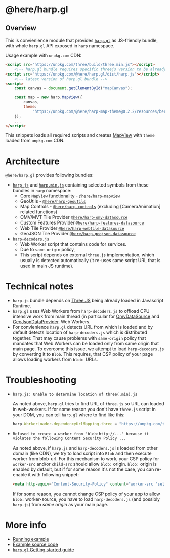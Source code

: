 # @here/harp.gl

## Overview

This is convienience module that provides [`harp.gl`](http://harp.gl.s3-website-us-east-1.amazonaws.com/docs/master/doc/) as
JS-friendly bundle, with whole `harp.gl` API exposed in `harp` namespace.

Usage example with `unpkg.com` CDN:
```html
<script src="https://unpkg.com/three/build/three.min.js"></script>
    <!-- harp.gl bundle requires specific threejs version to be already loaded in runtime -->
<script src="https://unpkg.com/@here/harp.gl/dist/harp.js"></script>
    <!-- latest version of harp.gl bundle -->
<script>
    const canvas = document.getElementById("mapCanvas");

    const map = new harp.MapView({
        canvas,
        theme:
            "https://unpkg.com/@here/harp-map-theme@0.2.2/resources/berlin_tilezen_base.json"
    });
    ...
</script>
```

This snippets loads all required scripts and creates [MapView](http://harp.gl.s3-website-us-east-1.amazonaws.com/docs/master/doc/classes/harp_mapview.mapview.html)
with `theme` loaded from `unpkg.com` CDN.

# Architecture

`@here/harp.gl` provides following bundles:
 * [`harp.js`](https://unpkg.com/@here/harp.gl/dist/harp.js) and [`harp.min.js`](https://unpkg.com/@here/harp.gl/dist/harp.min.js) containing selected symbols from these
   bundles in `harp` namespace:
     * Core `MapView` functionality - [`@here/harp-mapview`](http://harp.gl.s3-website-us-east-1.amazonaws.com/docs/master/doc/modules/harp_mapview.html)
     * GeoUtils - [`@here/harp-geoutils`](http://harp.gl.s3-website-us-east-1.amazonaws.com/docs/master/doc/modules/harp_geoutils.html)
     * Map Controls - [`@here/harp-controls`](http://harp.gl.s3-website-us-east-1.amazonaws.com/docs/master/doc/modules/harp_map_controls.html) (excluding [CameraAnimation] related functions)
     * OMV/MVT Tile Provider [`@here/harp-omv-datasource`](http://harp.gl.s3-website-us-east-1.amazonaws.com/docs/master/doc/modules/harp_omv_datasource.html)
     * Custom Features Provider [`@here/harp-features-datasource`](http://harp.gl.s3-website-us-east-1.amazonaws.com/docs/master/doc/classes/harp_features_datasource.featuresdatasource.html)
     * Web Tile Provider [`@here/harp-webtile-datasource`](http://harp.gl.s3-website-us-east-1.amazonaws.com/docs/master/doc/modules/harp_webtile_datasource.html)
     * GeoJSON Tile Provider [`@here/harp-geojson-datasource`](http://harp.gl.s3-website-us-east-1.amazonaws.com/docs/master/doc/modules/harp_geojson_datasource.html)
* [`harp-decoders.js`](https://unpkg.com/@here/harp.gl/dist/harp-decoders.js)
    * Web Worker script that contains code for services.
    * Due to `same-origin` policy,
    * This script depends on external `three.js` implementation, which usually is detected
      automatically (it re-uses same script URL that is used in main JS runtime).

# Technical notes

* `harp.js` bundle depends on [Three.JS](https://threejs.org/) being already loaded in Javascript
  Runtime.
* `harp.gl` uses Web Workers from `harp-decoders.js` to offload CPU intensive work from main thread
  (in particular for
  [OmvDataSource](http://harp.gl.s3-website-us-east-1.amazonaws.com/docs/master/doc/classes/_here_harp_omv_datasource.omvdatasource.html) and
  [GeoJsonDataProvider](http://harp.gl.s3-website-us-east-1.amazonaws.com/docs/master/doc/classes/_here_harp_geojson_datasource.geojsondataprovider.html).
    Web Workers.
* For convienience `harp.gl` detects URL from which is loaded and by default detects location of
  `harp-decoders.js` which is distributed together. That may cause problems with `same-origin`
  policy that mandates that Web Workers can be loaded only from same origin that main page.
  To overcome this issue, we attempt to load `harp-decoders.js` by converting it to `Blob`. This
  requires, that CSP policy of your page allows loading workers from `blob:` URLs.

# Troubleshooting

 * `harp.js: Unable to determine location of three(.min).js`

    As noted above, `harp.gl` tries to find URL of `three.js` so URL can loaded in web-workers.
    If for some reason you don't have `three.js` script in your DOM, you can tell `harp.gl` where
    to find like this:
    ```javascript
    harp.WorkerLoader.dependencyUrlMapping.three = "https://unpkg.com/three/build/three.min.js"
    ```
 * `Refused to create a worker from 'blob:http://...' because it violates the following Content
    Security Policy ...`

    As noted above, if `harp.js` and `harp-decoders.js` is loaded from other domain (like CDN), we try
    to load script into `Blob` and then execute worker from blob-url. For this mechanism to work, your
    CSP policy for `worker-src` and/or `child-src` should allow `blob:` origin. `blob:` origin is
    enabled by default, but if for some reason it's not the case, you can re-enable it with
    following snippet:

    ```html
    <meta http-equiv="Content-Security-Policy" content="worker-src 'self' blob:">
    ```

    If for some reason, you cannot change CSP policy of your app to allow `blob:` worker-source, you
    have to load `harp-decoders.js` (and possibly `harp.js`) from _same origin_ as your main page.

# More info
* [Running example](http://harp.gl.s3-website-us-east-1.amazonaws.com/docs/master/examples/#getting-started_hello-world_js-bundle.html)
* [Example source code](https://github.com/heremaps/harp.gl/blob/master/%40here/harp-examples/src/getting-started_hello-world_js-bundle.html)
* [`harp.gl` Getting started guide](https://github.com/heremaps/harp.gl/blob/master/docs/GettingStartedGuide.md)



